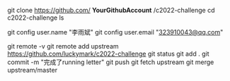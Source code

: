 git clone https://github.com/ **YourGithubAccount** /c2022-challenge
cd c2022-challenge
ls

git config user.name "李雨斌"
git config user.email "323910043@qq.com"

git remote -v
git remote add upstream https://github.com/luckymark/c2022-challenge
git status
git add .
git commit -m "完成了running letter"
git push
git fetch upstream
git merge upstream/master
